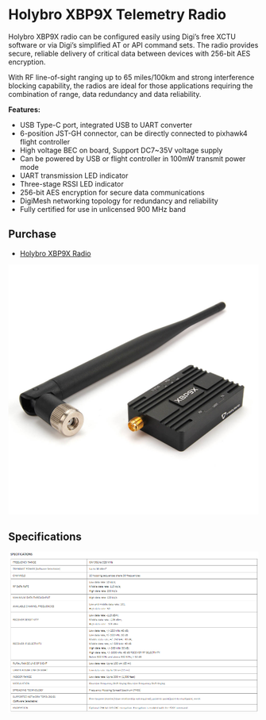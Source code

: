 # Holybro XBP9X Telemetry Radio

Holybro XBP9X radio can be configured easily using Digi’s free XCTU software or via Digi’s simplified AT or API command sets. The radio provides secure, reliable delivery of critical data between devices with 256-bit AES encryption.

With RF line-of-sight ranging up to 65 miles/100km and strong interference blocking capability, the radios are ideal for those applications requiring the combination of range, data redundancy and data reliability.

**Features:**
- USB Type-C port, integrated USB to UART converter
- 6-position JST-GH connector, can be directly connected to pixhawk4 flight controller
- High voltage BEC on board, Support DC7~35V voltage supply
- Can be powered by USB or flight controller in 100mW transmit power mode
- UART transmission LED indicator
- Three-stage RSSI LED indicator
- 256-bit AES encryption for secure data communications
- DigiMesh networking topology for redundancy and reliability
- Fully certified for use in unlicensed 900 MHz band

## Purchase
* [Holybro XBP9X Radio](https://shop.holybro.com/xbp9x-radio_p1268.html)

![Holybro XBP9X Radio](../../assets/hardware/telemetry/holybro-xbp9x.jpg)

## Specifications

![Holybro XBP9X Radio](../../assets/hardware/telemetry/holybro-xbp9x-spec.png)
